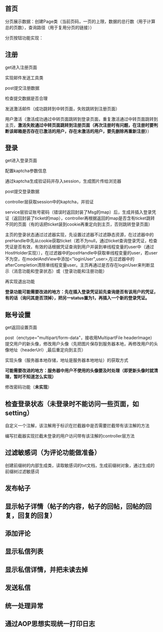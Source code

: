## 首页

分页展示数据：创建Page类（当前页码，一页的上限，数据的总行数（用于计算总的页数），查询路径（用于复用分页的链接））

分页按钮功能实现：

## 注册

get进入注册页面

实现邮件发送工具类

post提交注册数据

检查提交数据是否合理

发送激活邮件（成功跳转到中转页面，失败跳转到注册页面）

用户激活（激活成功通过中转页面跳转到登录页面，重复激活通过中转页面跳转到主页，**激活失败通过中转页面跳转到注册页面（再次注册时有问题，在注册时要判断该邮箱是否存在已激活的用户，存在未激活的用户，要先删除再重新注册）**）

## 登录

get进入登录页面

配置kaptcha参数信息

通过kaptcha生成验证码并存入session，生成图片传给浏览器

post提交登录数据

controller层获取session中的kaptcha，并验证

service层验证账号密码（错误时返回封装了Msg的map）后，生成并插入登录凭证（返回封装了ticket的map），controller再根据返回的map是否含有ticket跳转不同的页面（有的话把ticket装到cookie再重定向到主页，否则跳转登录页面）

主页的登录状态通过过滤器实现，先设置过滤器不过滤静态资源，在过滤器中的preHandle中先从cookie获取ticket（若不为null，通过ticket查询登录凭证，检查凭证是否有效，有效的话根据凭证查询到用户并装到单线程变量的user中（通过HostHolder实现）），在过滤器中的postHandle中获取单线程变量的user，若user不为空，在modelAndView中添加<"loginUser",user>,在过滤器中的afterCompletion清除单线程变量user。主页再通过是否存在loginUser来判断显示（消息功能和登录状态）或（登录功能和注册功能）

再实现退出功能

**登录功能可能需要改进的地方：先在插入登录凭证前先查询是否有该用户的凭证，有的话（询问其是否顶掉），把另一status置为1，再插入一个新的登录凭证。**

## 账号设置

get返回设置页面

post（enctype="multipart/form-data"，接收用MultipartFile headerImage）提交用户的新头像，修改用户头像（先把图片保存到服务器本地，再修改用户的头像地址（headerUrl）,最后重定向到主页）

实现头像（服务器本地存储，地址是服务器本地地址）的获取方式

**可能需要改进的地方：服务器中用户不使用的头像要及时处理（即更新头像时就清理，暂时不知道怎么实现）**

修改密码功能（**未实现**）

## 检查登录状态（未登录时不能访问一些页面，如setting）

自定义一个注解，该注解用于标识在拦截器中是否需要拦截带有该注解的方法

编写拦截器实现拦截未登录的用户访问带有该注解的controller层方法

## 过滤敏感词（为评论功能做准备）

创建前缀树的内部生成类，读取敏感词的txt文档，生成前缀树对象，通过生成的前缀树过滤敏感词

## 发布帖子



## 显示帖子详情（帖子的内容，帖子的回帖，回帖的回复，回复的回复）



## 添加评论





## 显示私信列表





## 显示私信详情，并把未读去掉





## 发送私信





## 统一处理异常





## 通过AOP思想实现统一打印日志